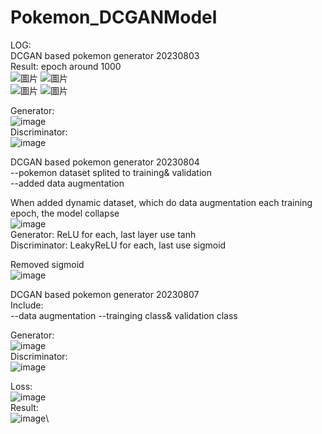 # Pokemon_DCGANModel
LOG:\
DCGAN based pokemon generator 20230803\
Result: epoch around 1000\
![圖片](https://github.com/Motz224/Pokemon_DCGANModel/assets/82391453/1f53ccb8-61be-4a0e-8bbc-a7d15953aac6)
![圖片](https://github.com/Motz224/Pokemon_DCGANModel/assets/82391453/eb733139-ebb4-4959-9aec-fa9141c4d83d)\
![圖片](https://github.com/Motz224/Pokemon_DCGANModel/assets/82391453/aab172f8-0b14-4a5e-920d-3a4e0c540b13)
![圖片](https://github.com/Motz224/Pokemon_DCGANModel/assets/82391453/60ed077f-f6f5-4d75-b782-1e3a8c24de35)

Generator:\
![image](https://github.com/Motz224/Pokemon_DCGANModel/assets/82391453/01135d67-1a76-4f24-a846-1c84432630be)\
Discriminator:\
![image](https://github.com/Motz224/Pokemon_DCGANModel/assets/82391453/6eb2605b-64e2-4954-9151-c704d95a1911)

DCGAN based pokemon generator 20230804\
--pokemon dataset splited to training& validation\
--added data augmentation

When added dynamic dataset, which do data augmentation each training epoch, the model collapse\
![image](https://github.com/Motz224/Pokemon_DCGANModel/assets/82391453/7d20cd16-0600-4c63-bba8-b4d319ba54ab)\
Generator: ReLU for each, last layer use tanh\
Discriminator: LeakyReLU for each, last use sigmoid

Removed sigmoid\
![image](https://github.com/Motz224/Pokemon_DCGANModel/assets/82391453/04c9361e-14a8-4403-b7c0-c643ac2a832f)

DCGAN based pokemon generator 20230807\
Include:\
--data augmentation
--trainging class& validation class

Generator:\
![image](https://github.com/Motz224/Pokemon_DCGANModel/assets/82391453/4aa3f655-6b62-4eeb-a324-96169ea823ad)\
Discriminator:\
![image](https://github.com/Motz224/Pokemon_DCGANModel/assets/82391453/a3cd285c-4e99-49db-9057-fc649c36b564)

Loss:\
![image](https://github.com/Motz224/Pokemon_DCGANModel/assets/82391453/3cdf723e-29cb-4baa-b6d2-b9dd3db8a920)\
Result:\
![image](https://github.com/Motz224/Pokemon_DCGANModel/assets/82391453/81d79edf-f8d5-4499-9e86-eb92650ae020)\
